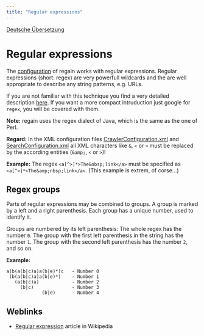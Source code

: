 ```yaml
---
title: "Regular expressions"
---
```


[Deutsche Übersetzung](/de/config/regular_expression/)

Regular expressions
===================

The [configuration](/en/config_/) of regain works with regular expressions. Regular expressions (short: regex) are very powerfull wildcards and the are well appropriate to describe any string patterns, e.g. URLs.

If you are not familiar with this technique you find a very detailed description [here](http://en.wikipedia.org/wiki/Regular_expression). If you want a more compact intruduction just google for `regex`, you will be covered with them.

**Note:** regain uses the regex dialect of Java, which is the same as the one of Perl.

**Regard:** In the XML configuration files [CrawlerConfiguration.xml](/en/config/crawlerconfiguration_xml/) and [SearchConfiguration.xml](/en/config/searchconfiguration_xml/) all XML characters like `&`, `<` or `>` must be replaced by the according entities (`&amp;`, `<` or `>`)!

**Example:** The regex `<a[^>]*>The&nbsp;link</a>` must be specified as `<a[^>]*<The&amp;nbsp;link</a<`. (This example is extrem, of corse...)


Regex groups
------------

Parts of regular expressions may be combined to groups. A group is marked by a left and a right parenthesis. Each group has a unique number, used to identify it.

Groups are numbered by its left parenthesis: The whole regex has the number `0`. The group with the first left parenthesis in the string has the number `1`. The group with the second left parenthesis has the number `2`, and so on.

**Example:**

    a(b(a(b|c)a)a(b|e)*)c   - Number 0
     (b(a(b|c)a)a(b|e)*)    - Number 1
       (a(b|c)a)            - Number 2
         (b|c)              - Number 3
                 (b|e)      - Number 4


Weblinks
--------

  * [Regular expression](http://en.wikipedia.org/wiki/Regular_expression) article in Wikipedia
